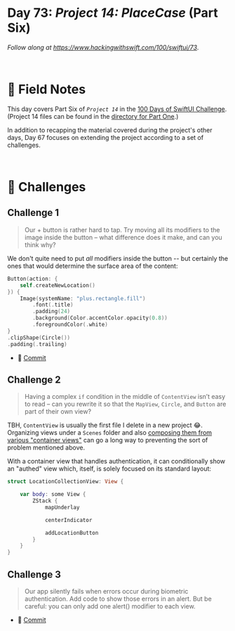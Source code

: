 # Day 73: _Project 14: PlaceCase_ (Part Six)

_Follow along at https://www.hackingwithswift.com/100/swiftui/73_.

<br/>


# 📒 Field Notes

This day covers Part Six of _`Project 14`_ in the [100 Days of SwiftUI Challenge](https://www.hackingwithswift.com/100/swiftui/73). (Project 14 files can be found in the [directory for Part One](../day-068/).)


In addition to recapping the material covered during the project's other days, Day 67 focuses on extending the project according to a set of challenges.

<br/>



# 🥅 Challenges


## Challenge 1

> Our + button is rather hard to tap. Try moving all its modifiers to the image inside the button – what difference does it make, and can you think why?

We don't quite need to put _all_ modifiers inside the button -- but certainly the ones that would determine the surface area of the content:

```swift
Button(action: {
    self.createNewLocation()
}) {
    Image(systemName: "plus.rectangle.fill")
        .font(.title)
        .padding(24)
        .background(Color.accentColor.opacity(0.8))
        .foregroundColor(.white)
}
.clipShape(Circle())
.padding(.trailing)
```

- 🔗 [Commit](https://github.com/CypherPoet/100-days-of-swiftui/commit/53dc10ab4a71fa0be1d003726e45d714b8de0a37)



## Challenge 2

> Having a complex `if` condition in the middle of `ContentView` isn’t easy to read – can you rewrite it so that the `MapView`, `Circle`, and `Button` are part of their own view?

TBH, `ContentView` is usually the first file I delete in a new project 😂. Organizing views under a `Scenes` folder and also [composing them from various "container views"](https://swiftwithmajid.com/2019/07/31/introducing-container-views-in-swiftui/) can go a long way to preventing the sort of problem mentioned above.

With a container view that handles authentication, it can conditionally show an "authed" view which, itself, is solely focused on its standard layout:


```swift
struct LocationCollectionView: View {

    var body: some View {
        ZStack {
            mapUnderlay

            centerIndicator

            addLocationButton
        }
    }
}
```



## Challenge 3

> Our app silently fails when errors occur during biometric authentication. Add code to show those errors in an alert. But be careful: you can only add one alert() modifier to each view.

- 🔗 [Commit](https://github.com/CypherPoet/100-days-of-swiftui/commit/74ac5d349b173f9a8ba26e6fd1dbbdb8e96751aa)
